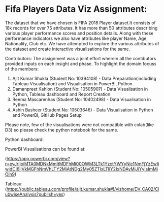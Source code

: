 
# Fifa Players Data Viz Assignment:
The dataset that we have chosen is FIFA 2018 Player dataset.It consists of 18k records for over 75 attributes. It has more than 50 attributes describing various player performance scores and position details. Along with these performance indicators we also have attributes like player Name, Age, Nationality, Club etc. We have attempted to explore the various attributes of the dataset and create interactive visualisations for the same.

Contributors: The assignment was a joint effort wherein all the contibutors provided inputs on each insight and phase. To highlight the domain focuss of the members:
1. Ajit Kumar Shukla (Student No: 10394108) - Data Preparation(including Tableau Visualisation) and Visualisation in PowerBI, Python
2. Damanpreet Kahlon (Student No: 10505907) - Data Visualisation in Python, Tableau dashboard and Report Creation
3. Reema Mascarenhas (Student No: 10402498) - Data Visualisation in Python
4. Ashin Basheer     (Student No: 10503646) - Data Visualisation in Python and PowerBI, GitHub Pages Setup

Please note, few of the visualisations were not compatible with colab(like D3) so please check the python notebook for the same.

Python dashboard:

PowerBI Visualisations can be found at:

(https://app.powerbi.com/view?r=eyJrIjoiMTA0MDNkMmItMDFhMi00OWM3LTk1YzctYWYyNjc1NmFjYzEwIiwidCI6IjVkMGFhNmVhLTY2MjAtNDg2My05ZTIxLTllY2IxNDAyMjJiYyIsImMiOjh9)

Tableau:
(https://public.tableau.com/profile/ajit.kumar.shukla#!/vizhome/DV_CA02/ClubwiseAnalysis?publish=yes)

